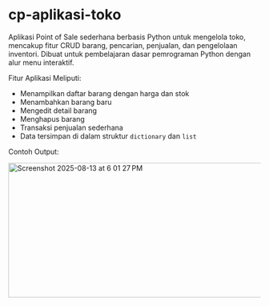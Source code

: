# cp-aplikasi-toko
Aplikasi Point of Sale sederhana berbasis Python untuk mengelola toko, mencakup fitur CRUD barang, pencarian, penjualan, dan pengelolaan inventori. Dibuat untuk pembelajaran dasar pemrograman Python dengan alur menu interaktif.

Fitur Aplikasi Meliputi: 
- Menampilkan daftar barang dengan harga dan stok
- Menambahkan barang baru
- Mengedit detail barang
- Menghapus barang
- Transaksi penjualan sederhana
- Data tersimpan di dalam struktur `dictionary` dan `list`


Contoh Output:


<img width="544" height="269" alt="Screenshot 2025-08-13 at 6 01 27 PM" src="https://github.com/user-attachments/assets/b64760b8-d5ce-4571-8e02-a7373199f8db" />




